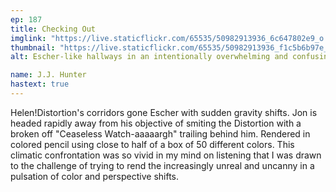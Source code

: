 ```yaml
---
ep: 187
title: Checking Out
imglink: "https://live.staticflickr.com/65535/50982913936_6c647802e9_o.jpg"
thumbnail: "https://live.staticflickr.com/65535/50982913936_f1c5b6b97e_q.jpg"
alt: Escher-like hallways in an intentionally overwhelming and confusing multitude of colours and angles. At the top left, long fingers wrap around a door. The words "CEASELESS WATCHER-" are written in the centre at an angle, and a small figure appears to be falling away from it with a scream.

name: J.J. Hunter
hastext: true
---
```

Helen!Distortion's corridors gone Escher with sudden gravity shifts. Jon is headed rapidly away from his objective of smiting the Distortion with a broken off "Ceaseless Watch-aaaaargh" trailing behind him. Rendered in colored pencil using close to half of a box of 50 different colors. This climatic confrontation was so vivid in my mind on listening that I was drawn to the challenge of trying to rend the increasingly unreal and uncanny in a pulsation of color and perspective shifts.